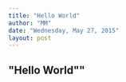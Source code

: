 ```yaml
---
title: "Hello World"
author: "MM"
date: "Wednesday, May 27, 2015"
layout: post
---
```


## "Hello World""

